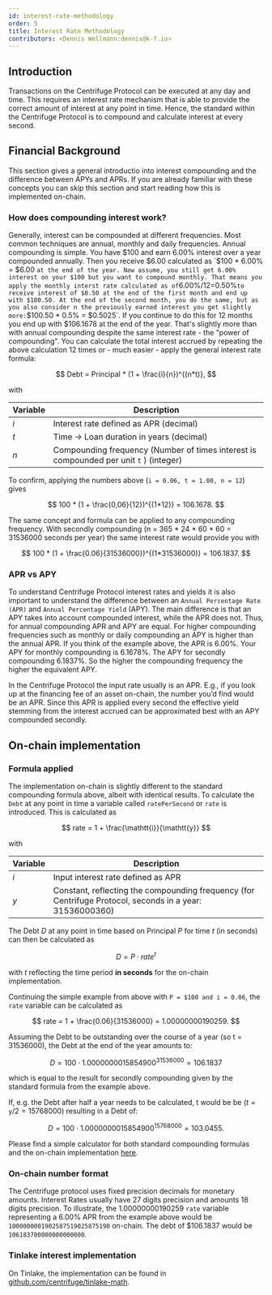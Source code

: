 ```yaml
---
id: interest-rate-methodology
order: 5
title: Interest Rate Methodology
contributors: <Dennis Wellmann:dennis@k-f.io>
---
```


## Introduction
Transactions on the Centrifuge Protocol can be executed at any day and time. This requires an interest rate mechanism that is able to provide the correct amount of interest at any point in time. Hence, the standard within the Centrifuge Protocol is to compound and calculate interest at every second.

## Financial Background
This section gives a general introductio into interest compounding and the difference between APYs and APRs. If you are already familiar with these concepts you can skip this section and start reading how this is implemented on-chain. 

### How does compounding interest work?
Generally, interest can be compounded at different frequencies. Most common techniques are annual, monthly and daily frequencies. Annual compounding is simple. You have $100 and earn 6.00% interest over a year compounded annually. Then you receive $6.00 calculated as `$100 * 6.00% = $6.00 ` at the end of the year. Now assume, you still get 6.00% interest on your $100 but you want to compound monthly. That means you apply the monthly interst rate calculated as of `6.00%/12=0.50%` to receive interest of $0.50 at the end of the first month and end up with $100.50. At the end of the second month, you do the same, but as you also consider n the previously earned interest you get slightly more: `$100.50 * 0.5% = $0.5025`. If you continue to do this for 12 months you end up with $106.1678 at the end of the year. That's slightly more than with annual compounding despite the same interest rate - the "power of compounding". 
You can calculate the total interest accrued by repeating the above calculation 12 times or - much easier -  apply the general interest rate formula:

$$
Debt = Principal * (1 + \frac{i}{n})^{(n*t)},
$$

with 

| Variable     | Description                                                                                                                   |
| ------------ | ----------------------------------------------------------------------------------------------------------------------------- |
| $i$          | Interest rate defined as APR (decimal)         |                                                                                                         
| $t$          | Time -> Loan duration in years (decimal)     |                            
| $n$          | Compounding frequency (Number of times interest is compounded per unit `t` ) (integer)|

To confirm, applying the numbers above (`i = 0.06, t = 1.00, n = 12`) gives

$$
100 * (1 + \frac{0,06}{12})^{(1*12)} = 106.1678.
$$

The same concept and formula can be applied to any compounding frequency. With secondly compounding (n = 365 * 24 * 60 * 60 = 31536000 seconds per year) the same interest rate would provide you with

$$
100 * (1 + \frac{0.06}{31536000})^{(1*31536000)} = 106.1837.
$$

### APR vs APY
To understand Centrifuge Protocol interest rates and yields it is also important to understand the difference between an `Annual Percentage Rate (APR)` and `Annual Percentage Yield` (APY). The main difference is that an APY takes into account compounded interest, while the APR does not. Thus, for annual compounding APR and APY are equal. For higher compounding frequencies such as monthly or daily compounding an APY is higher than the annual APR. If you think of the example above, the APR is 6.00%. Your APY for monthly compounding is 6.1678%. The APY for secondly compounding 6.1837%. So the higher the compounding frequency the higher the equivalent APY.

In the Centrifuge Protocol the input rate usually is an APR. E.g., if you look up at the financing fee of an asset on-chain, the number you’d find would be an APR. Since this APR is applied every second the effective yield stemming from the interest accrued can be approximated best with an APY compounded secondly. 

## On-chain implementation
### Formula applied
The implementation on-chain is slightly different to the standard compounding formula above, albeit with identical results.
To calculate the `Debt` at any point in time a variable called `ratePerSecond` or `rate` is introduced. This is calculated as

$$
rate = 1 + \frac{\mathtt{i}}{\mathtt{y}}
$$

with 

| Variable     | Description |
| ------------ | ----------------------------------------------------------------------------------------------------------------------------- |
| $i$          | Input interest rate defined as APR   |
| $y$          | Constant, reflecting the compounding frequency (for Centrifuge Protocol, seconds in a year: 31536000360) |

The Debt $D$ at any point in time based on Principal $P$ for time $t$ (in seconds) can then be calculated as

$$
D = P \cdot rate^{t}
$$

with $t$ reflecting the time period **in seconds** for the on-chain implementation. 

Continuing the simple example from above with `P = $100 and i = 0.06`, the `rate` variable can be calculated as

$$
rate  = 1 + \frac{0.06}{31536000} = 1.00000000190259. 
$$

Assuming the Debt to be outstanding over the course of a year (so t = 31536000), the Debt at the end of the year amounts to:

$$
D = 100 \cdot 1.0000000015854900^{31536000} = 106.1837
$$

which is equal to the result for secondly compounding given by the standard formula from the example above.

If, e.g. the Debt after half a year needs to be calculated, t would be be $(t = \mathtt{y} / 2 = 15768000)$ resulting in a Debt of:

$$
D = 100 \cdot 1.0000000015854900^{15768000} = 103.0455.
$$

Please find a simple calculator for both standard compounding formulas and the on-chain implementation [here](https://docs.google.com/spreadsheets/d/1Q4UMWtyRwhITqOvJtNd7N2IwKZsT0ihEASOFdWKSJVM/edit#gid=0).

### On-chain number format
The Centrifuge protocol uses fixed precision decimals for monetary amounts. Interest Rates usually have 27 digits precision and amounts 18 digits precision.
To illustrate, the 1.00000000190259 `rate` variable representing a 6.00% APR from the example above would be `1000000001902587519025875190` on-chain. The debt of $106.1837 would be `106183700000000000000`.

### Tinlake interest implementation
On Tinlake, the implementation can be found in [github.com/centrifuge/tinlake-math](https://github.com/centrifuge/tinlake-math).
